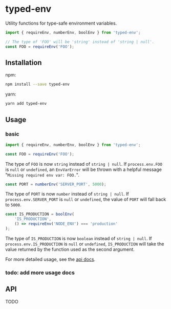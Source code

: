 # typed-env

Utility functions for type-safe environment variables.

```ts
import { requireEnv, numberEnv, boolEnv } from 'typed-env';

// The type of 'FOO' will be 'string' instead of 'string | null'.
const FOO = requireEnv('FOO');
```

## Installation

npm:

```sh
npm install --save typed-env
```

yarn:

```sh
yarn add typed-env
```

## Usage

### basic

```ts
import { requireEnv, numberEnv, boolEnv } from 'typed-env';

const FOO = requireEnv('FOO');
```

The type of `FOO` is now `string` instead of `string | null`.
If `process.env.FOO` is `null` or `undefined`, an `EnvVarError` will be thrown with a helpful message "`Missing required env var: FOO.`".

```ts
const PORT = numberEnv('SERVER_PORT', 5000);
```

The type of `PORT` is now `number` instead of `string | null`.
If `process.env.SERVER_PORT` is `null` or `undefined`, the value of `PORT` will fall back to `5000`.

```ts
const IS_PRODUCTION = boolEnv(
	'IS_PRODUCTION',
	() => requireEnv('NODE_ENV') === 'production'
);
```

The type of `IS_PRODUCTION` is now `boolean` instead of `string | null`.
If `process.env.IS_PRODUCTION` is `null` or `undefined`, `IS_PRODUCTION` will take the value returned by the function used as the second argument.

For more detailed usage, see the [api docs](#api).

### todo: add more usage docs

## API

TODO
